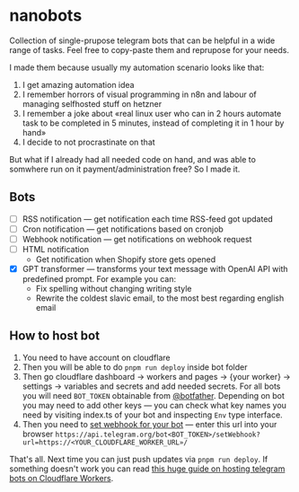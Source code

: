 # nanobots

Collection of single-prupose telegram bots that can be helpful in a wide range of tasks. Feel free to copy-paste them and reprupose for your needs.

I made them because usually my automation scenario looks like that:

1. I get amazing automation idea
2. I remember horrors of visual programming in n8n and labour of managing selfhosted stuff on hetzner
3. I remember a joke about «real linux user who can in 2 hours automate task to be completed in 5 minutes, instead of completing it in 1 hour by hand»
4. I decide to not procrastinate on that

But what if I already had all needed code on hand, and was able to somwhere run on it payment/administration free? So I made it.

## Bots

- [ ] RSS notification — get notification each time RSS-feed got updated
- [ ] Cron notification — get notifications based on cronjob
- [ ] Webhook notification — get notifications on webhook request
- [ ] HTML notification
  - Get notification when Shopify store gets opened
- [x] GPT transformer — transforms your text message with OpenAI API with predefined prompt. For example you can:
  - Fix spelling without changing writing style
  - Rewrite the coldest slavic email, to the most best regarding english email

## How to host bot

1. You need to have account on cloudflare
2. Then you will be able to do `pnpm run deploy` inside bot folder
3. Then go cloudflare dashboard → workers and pages → {your worker} → settings → variables and secrets and add needed secrets. For all bots you will need `BOT_TOKEN` obtainable from [@botfather](https://t.me/BotFather). Depending on bot you may need to add other keys — you can check what key names you need by visiting index.ts of your bot and inspecting `Env` type interface.
4. Then you need to [set webhook for your bot](https://grammy.dev/hosting/cloudflare-workers-nodejs#setting-your-webhook) — enter this url into your browser `https://api.telegram.org/bot<BOT_TOKEN>/setWebhook?url=https://<YOUR_CLOUDFLARE_WORKER_URL»/`

That's all. Next time you can just push updates via `pnpm run deploy`. If something doesn't work you can read [this huge guide on hosting telegram bots on Cloudflare Workers](https://grammy.dev/hosting/cloudflare-workers-nodejs#setting-your-webhook).
